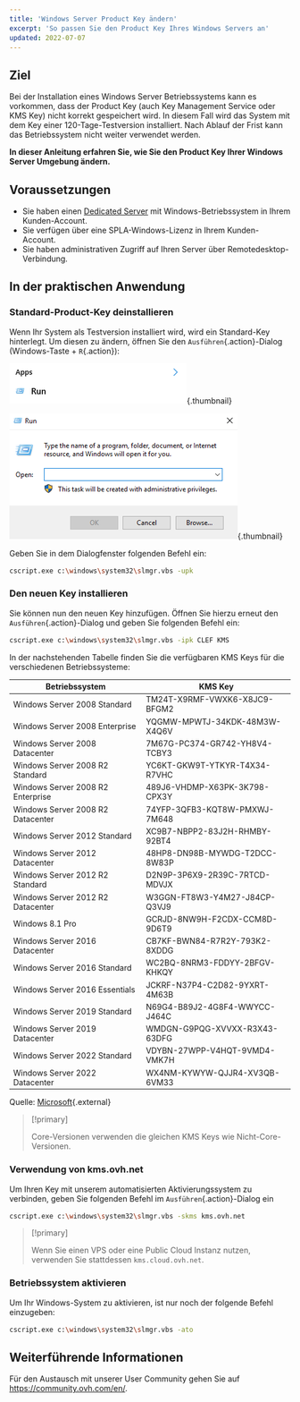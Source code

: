 ```yaml
---
title: 'Windows Server Product Key ändern'
excerpt: 'So passen Sie den Product Key Ihres Windows Servers an'
updated: 2022-07-07
---
```



## Ziel

Bei der Installation eines Windows Server Betriebssystems kann es vorkommen, dass der Product Key (auch Key Management Service oder KMS Key) nicht korrekt gespeichert wird. In diesem Fall wird das System mit dem Key einer 120-Tage-Testversion installiert. Nach Ablauf der Frist kann das Betriebssystem nicht weiter verwendet werden.

**In dieser Anleitung erfahren Sie, wie Sie den Product Key Ihrer Windows Server Umgebung ändern.**


## Voraussetzungen

- Sie haben einen [Dedicated Server](https://www.ovhcloud.com/de/bare-metal/os/server-windows/) mit Windows-Betriebssystem in Ihrem Kunden-Account.
- Sie verfügen über eine SPLA-Windows-Lizenz in Ihrem Kunden-Account.
- Sie haben administrativen Zugriff auf Ihren Server über Remotedesktop-Verbindung.


## In der praktischen Anwendung

### Standard-Product-Key deinstallieren

Wenn Ihr System als Testversion installiert wird, wird ein Standard-Key hinterlegt. Um diesen zu ändern, öffnen Sie den `Ausführen`{.action}-Dialog (Windows-Taste + `R`{.action}):

![Ausführen-Dialog starten](images/executer.png){.thumbnail}


![Ausführen](images/executer2.png){.thumbnail}

Geben Sie in dem Dialogfenster folgenden Befehl ein:

```bash
cscript.exe c:\windows\system32\slmgr.vbs -upk
```

### Den neuen Key installieren

Sie können nun den neuen Key hinzufügen. Öffnen Sie hierzu erneut den `Ausführen`{.action}-Dialog und geben Sie folgenden Befehl ein:

```bash
cscript.exe c:\windows\system32\slmgr.vbs -ipk CLEF KMS
```

In der nachstehenden Tabelle finden Sie die verfügbaren KMS Keys für die verschiedenen Betriebssysteme:

|Betriebssystem|KMS Key|
|---|---|
|Windows Server 2008 Standard|TM24T-X9RMF-VWXK6-X8JC9-BFGM2|
|Windows Server 2008 Enterprise|YQGMW-MPWTJ-34KDK-48M3W-X4Q6V|
|Windows Server 2008 Datacenter|7M67G-PC374-GR742-YH8V4-TCBY3|
|Windows Server 2008 R2 Standard|YC6KT-GKW9T-YTKYR-T4X34-R7VHC|
|Windows Server 2008 R2 Enterprise|489J6-VHDMP-X63PK-3K798-CPX3Y|
|Windows Server 2008 R2 Datacenter|74YFP-3QFB3-KQT8W-PMXWJ-7M648|
|Windows Server 2012 Standard|XC9B7-NBPP2-83J2H-RHMBY-92BT4|
|Windows Server 2012 Datacenter|48HP8-DN98B-MYWDG-T2DCC-8W83P|
|Windows Server 2012 R2 Standard|D2N9P-3P6X9-2R39C-7RTCD-MDVJX|
|Windows Server 2012 R2 Datacenter|W3GGN-FT8W3-Y4M27-J84CP-Q3VJ9|
|Windows 8.1 Pro|GCRJD-8NW9H-F2CDX-CCM8D-9D6T9|
|Windows Server 2016 Datacenter|CB7KF-BWN84-R7R2Y-793K2-8XDDG|
|Windows Server 2016 Standard|WC2BQ-8NRM3-FDDYY-2BFGV-KHKQY|
|Windows Server 2016 Essentials|JCKRF-N37P4-C2D82-9YXRT-4M63B|
|Windows Server 2019 Standard|N69G4-B89J2-4G8F4-WWYCC-J464C|
|Windows Server 2019 Datacenter|WMDGN-G9PQG-XVVXX-R3X43-63DFG|
|Windows Server 2022 Standard|VDYBN-27WPP-V4HQT-9VMD4-VMK7H|
|Windows Server 2022 Datacenter|WX4NM-KYWYW-QJJR4-XV3QB-6VM33|

Quelle: [Microsoft](https://docs.microsoft.com/en-gb/windows-server/get-started/kmsclientkeys){.external}

> [!primary]
>
> Core-Versionen verwenden die gleichen KMS Keys wie Nicht-Core-Versionen.
> 


### Verwendung von kms.ovh.net

Um Ihren Key mit unserem automatisierten Aktivierungssystem zu verbinden, geben Sie folgenden Befehl im `Ausführen`{.action}-Dialog ein

```bash
cscript.exe c:\windows\system32\slmgr.vbs -skms kms.ovh.net
```

> [!primary]
>
> Wenn Sie einen VPS oder eine Public Cloud Instanz nutzen, verwenden Sie stattdessen `kms.cloud.ovh.net`.
> 

### Betriebssystem aktivieren

Um Ihr Windows-System zu aktivieren, ist nur noch der folgende Befehl einzugeben:

```bash
cscript.exe c:\windows\system32\slmgr.vbs -ato
```

## Weiterführende Informationen

Für den Austausch mit unserer User Community gehen Sie auf <https://community.ovh.com/en/>.
